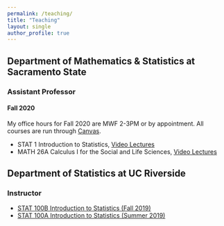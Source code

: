 ```yaml
---
permalink: /teaching/
title: "Teaching"
layout: single
author_profile: true
---
```


## Department of Mathematics & Statistics at Sacramento State
### Assistant Professor
#### Fall 2020
My office hours for Fall 2020 are MWF 2-3PM or by appointment. All courses are run through [Canvas](https://csus.instructure.com/). 
- STAT 1 Introduction to Statistics, [Video Lectures](https://www.youtube.com/playlist?list=PLuMDlHzKEzEFDn6yfD9D3DCsp_j2AfDvm)
- MATH 26A Calculus I for the Social and Life Sciences, [Video Lectures](https://www.youtube.com/playlist?list=PLuMDlHzKEzEHVDBeTH5I_ghfON5ev4vCv)

## Department of Statistics at UC Riverside
### Instructor
- [STAT 100B Introduction to Statistics (Fall 2019)](https://lgpcappiello.github.io/teaching/stat100b/)
- [STAT 100A Introduction to Statistics (Summer 2019)](https://lgpcappiello.github.io/teaching/stat100a/)
